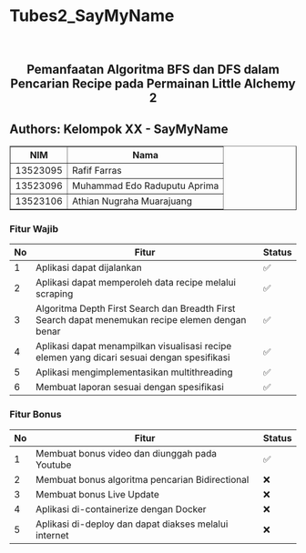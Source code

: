 # Tubes2_SayMyName
  
</br>

<H2 align="center">Pemanfaatan Algoritma BFS dan DFS dalam Pencarian Recipe pada Permainan Little Alchemy 2</p>


##  Authors: Kelompok XX - SayMyName

<div align="center">

<table border="1" cellspacing="0" cellpadding="8"> 
  <tr> <th>NIM</th> <th>Nama</th> </tr> 
  <tr> <td>13523095</td> <td>Rafif Farras</td> </tr> 
  <tr> <td>13523096</td> <td>Muhammad Edo Raduputu Aprima</td> 
  </tr> <tr> <td>13523106</td> <td>Athian Nugraha Muarajuang</td> </tr> </table>

</div>

### Fitur Wajib

| **No** | **Fitur**         | **Status** |
|--------|-------------------|------------|
| 1      | Aplikasi dapat dijalankan |   ✅      |
| 2      | Aplikasi dapat memperoleh data recipe melalui scraping| ✅      |
| 3      | Algoritma Depth First Search dan Breadth First Search dapat menemukan recipe elemen dengan benar| ✅      |
| 4      | Aplikasi dapat menampilkan visualisasi recipe elemen yang dicari sesuai dengan spesifikasi| ✅      |
| 5      | Aplikasi mengimplementasikan multithreading | ✅      |
| 6      | Membuat laporan sesuai dengan spesifikasi | ✅     |

### Fitur Bonus

| **No** | **Fitur**                        | **Status** |
|--------|----------------------------------|------------|
| 1      | Membuat bonus video dan diunggah pada Youtube                            | ✅         |
| 2      | Membuat bonus algoritma pencarian Bidirectional| ❌         |
| 3      | Membuat bonus Live Update| ❌         |
| 4      | Aplikasi di-containerize dengan Docker| ❌         |
| 5      | Aplikasi di-deploy dan dapat diakses melalui internet| ❌         |
